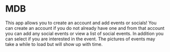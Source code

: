 # MDB

This app allows you to create an account and add events or socials! You can create an account if you do not already have one 
and from that account you can add any social events or view a list of social events. In addition you can select if you are 
interested in the event. The pictures of events may take a while to load but will show up with time.
